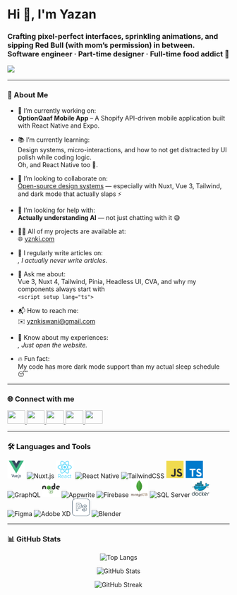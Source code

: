 <h1 align="left">Hi 👋, I'm Yazan</h1>
<h3 align="left">
Crafting pixel-perfect interfaces, sprinkling animations, and sipping Red Bull (with mom’s permission) in between.<br/>
Software engineer · Part-time designer · Full-time food addict 🍕
</h3>

<p align="left">
  <a href="https://github.com/ryo-ma/github-profile-trophy">
    <img src="https://github-profile-trophy.vercel.app/?username=yznki&theme=tokyonight&title=Stars,Followers,Commit,Repositories,Issues"/>
  </a>
</p>

---

### 🚀 About Me

- 💼 I’m currently working on:  
  **OptionQaaf Mobile App** – A Shopify API-driven mobile application built with React Native and Expo.

- 📚 I’m currently learning:  
  Design systems, micro-interactions, and how to not get distracted by UI polish while coding logic.  
  Oh, and React Native too 🤝.

- 🤝 I’m looking to collaborate on:  
  [Open-source design systems](mailto:yznkiswani@gmail.com) — especially with Nuxt, Vue 3, Tailwind, and dark mode that actually slaps ⚡️

- 🧠 I’m looking for help with:  
  **Actually understanding AI** — not just chatting with it 😅

- 👨‍💻 All of my projects are available at:  
  🌐 [yznki.com](https://yznki.com)

- 📝 I regularly write articles on:  
  _, I actually never write articles._

- 💬 Ask me about:  
  Vue 3, Nuxt 4, Tailwind, Pinia, Headless UI, CVA, and why my components always start with  
  `<script setup lang="ts">`

- 📬 How to reach me:  
  ✉️ [yznkiswani@gmail.com](mailto:yznkiswani@gmail.com)

- 📄 Know about my experiences:  
  _, Just open the website._

- 🔥 Fun fact:  
  My code has more dark mode support than my actual sleep schedule 😴

---

### 🌐 Connect with me

<p align="left">
  <a href="https://twitter.com/yznki" target="_blank">
    <img src="https://raw.githubusercontent.com/rahuldkjain/github-profile-readme-generator/master/src/images/icons/Social/twitter.svg" height="30" width="40" />
  </a>
  <a href="https://linkedin.com/in/yznki" target="_blank">
    <img src="https://raw.githubusercontent.com/rahuldkjain/github-profile-readme-generator/master/src/images/icons/Social/linked-in-alt.svg" height="30" width="40" />
  </a>
  <a href="https://instagram.com/yznki" target="_blank">
    <img src="https://raw.githubusercontent.com/rahuldkjain/github-profile-readme-generator/master/src/images/icons/Social/instagram.svg" height="30" width="40" />
  </a>
  <a href="https://dribbble.com/yznki" target="_blank">
    <img src="https://raw.githubusercontent.com/rahuldkjain/github-profile-readme-generator/master/src/images/icons/Social/dribbble.svg" height="30" width="40" />
  </a>
  <a href="https://www.behance.net/yznki" target="_blank">
    <img src="https://raw.githubusercontent.com/rahuldkjain/github-profile-readme-generator/master/src/images/icons/Social/behance.svg" height="30" width="40" />
  </a>
</p>

---

### 🛠️ Languages and Tools

<p align="left">
<!-- Group 1 -->
  <img src="https://raw.githubusercontent.com/devicons/devicon/master/icons/vuejs/vuejs-original-wordmark.svg" alt="Vue.js" width="40" height="40"/>
  <img src="https://www.vectorlogo.zone/logos/nuxtjs/nuxtjs-icon.svg" alt="Nuxt.js" width="40" height="40"/>
  <img src="https://raw.githubusercontent.com/devicons/devicon/master/icons/react/react-original-wordmark.svg" alt="React" width="40" height="40"/>
  <img src="https://reactnative.dev/img/header_logo.svg" alt="React Native" width="40" height="40"/>
  <img src="https://www.vectorlogo.zone/logos/tailwindcss/tailwindcss-icon.svg" alt="TailwindCSS" width="40" height="40"/>
  <img src="https://raw.githubusercontent.com/devicons/devicon/master/icons/javascript/javascript-original.svg" alt="JavaScript" width="40" height="40"/>
  <img src="https://raw.githubusercontent.com/devicons/devicon/master/icons/typescript/typescript-original.svg" alt="TypeScript" width="40" height="40"/>
  <img src="https://www.vectorlogo.zone/logos/graphql/graphql-icon.svg" alt="GraphQL" width="40" height="40"/>
  <img src="https://raw.githubusercontent.com/devicons/devicon/master/icons/nodejs/nodejs-original-wordmark.svg" alt="Node.js" width="40" height="40"/>
<!-- Group 2 -->
  <img src="https://www.vectorlogo.zone/logos/appwriteio/appwriteio-icon.svg" alt="Appwrite" width="40" height="40"/>
  <img src="https://www.vectorlogo.zone/logos/firebase/firebase-icon.svg" alt="Firebase" width="40" height="40"/>
  <img src="https://raw.githubusercontent.com/devicons/devicon/master/icons/mongodb/mongodb-original-wordmark.svg" alt="MongoDB" width="40" height="40"/>
  <img src="https://www.svgrepo.com/show/303229/microsoft-sql-server-logo.svg" alt="SQL Server" width="40" height="40"/>
  <img src="https://raw.githubusercontent.com/devicons/devicon/master/icons/docker/docker-original-wordmark.svg" alt="Docker" width="40" height="40"/>
  <img src="https://www.vectorlogo.zone/logos/figma/figma-icon.svg" alt="Figma" width="40" height="40"/>
  <img src="https://cdn.worldvectorlogo.com/logos/adobe-xd.svg" alt="Adobe XD" width="40" height="40"/>
  <img src="https://raw.githubusercontent.com/devicons/devicon/master/icons/photoshop/photoshop-line.svg" alt="Photoshop" width="40" height="40"/>
  <img src="https://download.blender.org/branding/community/blender_community_badge_white.svg" alt="Blender" width="40" height="40"/>
</p>

---

### 📊 GitHub Stats

<p align="center">
  <img src="https://github-readme-stats.vercel.app/api/top-langs?username=yznki&show_icons=true&locale=en&layout=compact" alt="Top Langs" />
</p>

<p align="center">
  <img src="https://github-readme-stats.vercel.app/api?username=yznki&show_icons=true&locale=en" alt="GitHub Stats" />
</p>

<p align="center">
  <img src="https://github-readme-streak-stats.herokuapp.com/?user=yznki&" alt="GitHub Streak" />
</p>
